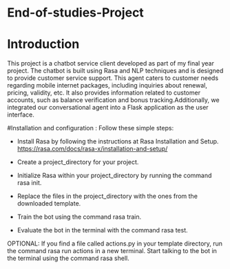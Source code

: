 # End-of-studies-Project

# Introduction
This project is a chatbot service client developed as part of my final year project. The chatbot is built using Rasa and NLP techniques and is designed to provide customer service support. This agent caters to customer needs regarding mobile internet packages, including inquiries about renewal, pricing, validity, etc. It also provides information related to customer accounts, such as balance verification and bonus tracking.Additionally, we integrated our conversational agent into a Flask application as the user interface.

#Installation and configuration : 
Follow these simple steps:

- Install Rasa by following the instructions at Rasa Installation and Setup.  https://rasa.com/docs/rasa-x/installation-and-setup/

- Create a project_directory for your project.
- Initialize Rasa within your project_directory by running the command rasa init.
- Replace the files in the project_directory with the ones from the downloaded template.
- Train the bot using the command rasa train.
- Evaluate the bot in the terminal with the command rasa test.

OPTIONAL: If you find a file called actions.py in your template directory, run the command rasa run actions in a new terminal.
Start talking to the bot in the terminal using the command rasa shell.

